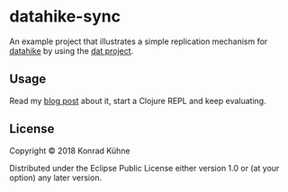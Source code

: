 # datahike-sync

An example project that illustrates a simple replication mechanism for [datahike](https://github.com/replikativ/datahike) by using the [dat project](https://datproject.org/).

## Usage
Read my [blog post](http://konradkuehne.com) about it, start a Clojure REPL and keep evaluating.


## License

Copyright © 2018 Konrad Kühne

Distributed under the Eclipse Public License either version 1.0 or (at
your option) any later version.
